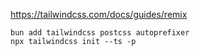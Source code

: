 https://tailwindcss.com/docs/guides/remix


```
bun add tailwindcss postcss autoprefixer
npx tailwindcss init --ts -p
```
